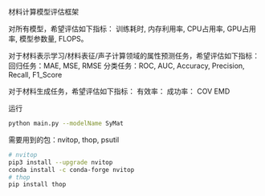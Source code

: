 材料计算模型评估框架






对所有模型，希望评估如下指标：
    训练耗时, 内存利用率, CPU占用率, GPU占用率, 模型参数量, FLOPS。

对于材料表示学习/材料表征/声子计算领域的属性预测任务，希望评估如下指标：
    回归任务：MAE, MSE, RMSE
    分类任务：ROC, AUC, Accuracy, Precision, Recall, F1_Score

对于材料生成任务，希望评估如下指标：
    有效率：
    成功率：
    COV
    EMD
    


运行
~~~bash
python main.py --modelName SyMat
~~~



需要用到的包：nvitop, thop, psutil
~~~bash
# nvitop
pip3 install --upgrade nvitop
conda install -c conda-forge nvitop
# thop
pip install thop
~~~